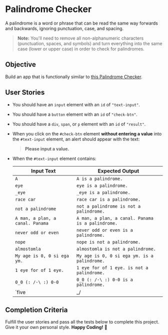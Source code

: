 # **Palindrome Checker**  

A palindrome is a word or phrase that can be read the same way forwards and backwards, ignoring punctuation, case, and spacing.  

> **Note:** You'll need to remove all non-alphanumeric characters (punctuation, spaces, and symbols) and turn everything into the same case (lower or upper case) in order to check for palindromes.  

## **Objective**  
Build an app that is functionally similar to [this Palindrome Checker](https://palindrome-checker.freecodecamp.rocks).  

## **User Stories**  

- You should have an `input` element with an `id` of `"text-input"`.  
- You should have a `button` element with an `id` of `"check-btn"`.  
- You should have a `div`, `span`, or `p` element with an `id` of `"result"`.  
- When you click on the `#check-btn` element **without entering a value** into the `#text-input` element, an alert should appear with the text:  
  > **Please input a value.**  
- When the `#text-input` element contains:  

  | **Input Text**                                  | **Expected Output**                                      |
  |-----------------------------------------------|------------------------------------------------------|
  | `A`                                         | `A is a palindrome.`                               |
  | `eye`                                       | `eye is a palindrome.`                            |
  | `_eye`                                      | `_eye is a palindrome.`                           |
  | `race car`                                  | `race car is a palindrome.`                       |
  | `not a palindrome`                          | `not a palindrome is not a palindrome.`          |
  | `A man, a plan, a canal. Panama`            | `A man, a plan, a canal. Panama is a palindrome.` |
  | `never odd or even`                         | `never odd or even is a palindrome.`             |
  | `nope`                                      | `nope is not a palindrome.`                      |
  | `almostomla`                                | `almostomla is not a palindrome.`                |
  | `My age is 0, 0 si ega ym.`                 | `My age is 0, 0 si ega ym. is a palindrome.`     |
  | `1 eye for of 1 eye.`                       | `1 eye for of 1 eye. is not a palindrome.`       |
  | `0_0 (: /-\ :) 0-0`                         | `0_0 (: /-\ :) 0-0 is a palindrome.`             |
  | `five|\_/|four`                             | `five|\_/|four is not a palindrome.`             |

## **Completion Criteria**  
Fulfill the user stories and pass all the tests below to complete this project. Give it your own personal style. **Happy Coding!** 🎉  